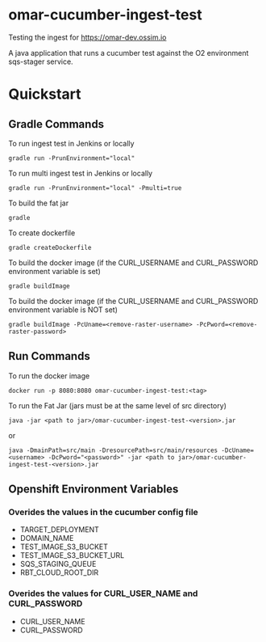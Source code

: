 # omar-cucumber-ingest-test
Testing the ingest for https://omar-dev.ossim.io

A java application that runs a cucumber test against the O2 environment sqs-stager service.

# Quickstart

## Gradle Commands

To run ingest test in Jenkins or locally
 ```
gradle run -PrunEnvironment="local"
 ```

To run multi ingest test in Jenkins or locally
 ```
gradle run -PrunEnvironment="local" -Pmulti=true
 ```

To build the fat jar
 ```
gradle
 ```

To create dockerfile
 ```
gradle createDockerfile
 ```

 To build the docker image (if the CURL_USERNAME and CURL_PASSWORD environment variable is set)
 ```
gradle buildImage
 ```

To build the docker image (if the CURL_USERNAME and CURL_PASSWORD environment variable is NOT set)
 ```
gradle buildImage -PcUname=<remove-raster-username> -PcPword=<remove-raster-password>
 ```

## Run Commands

To run the docker image
```
docker run -p 8080:8080 omar-cucumber-ingest-test:<tag>
```
To run the Fat Jar (jars must be at the same level of src directory)
```
java -jar <path to jar>/omar-cucumber-ingest-test-<version>.jar
```
or
```
java -DmainPath=src/main -DresourcePath=src/main/resources -DcUname=<username> -DcPword="<password>" -jar <path to jar>/omar-cucumber-ingest-test-<version>.jar
```

## Openshift Environment Variables
### Overides the values in the cucumber config file
- TARGET_DEPLOYMENT
- DOMAIN_NAME
- TEST_IMAGE_S3_BUCKET
- TEST_IMAGE_S3_BUCKET_URL
- SQS_STAGING_QUEUE
- RBT_CLOUD_ROOT_DIR

### Overides the values for CURL_USER_NAME and CURL_PASSWORD
- CURL_USER_NAME
- CURL_PASSWORD